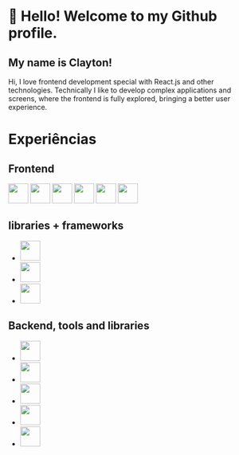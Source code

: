 # 👋 Hello! Welcome to my Github profile.
## My name is Clayton!

Hi, I love frontend development special with React.js and other technologies.
Technically I like to develop complex applications and screens, where the frontend is fully explored, bringing a better user experience.

# Experiências

## Frontend
<img src="https://cdn.jsdelivr.net/gh/devicons/devicon/icons/javascript/javascript-original.svg" width="40" height="40" />
 <img src="https://cdn.jsdelivr.net/gh/devicons/devicon/icons/html5/html5-original-wordmark.svg" width="40" height="40" />
<img src="https://cdn.jsdelivr.net/gh/devicons/devicon/icons/css3/css3-original.svg" width="40" height="40" />
<img src="https://cdn.jsdelivr.net/gh/devicons/devicon/icons/tailwindcss/tailwindcss-original-wordmark.svg"  width="40" height="40"/>
<img src="https://cdn.jsdelivr.net/gh/devicons/devicon/icons/react/react-original.svg" width="40" height="40" />
<img src="https://cdn.jsdelivr.net/gh/devicons/devicon/icons/typescript/typescript-original.svg" width="40" height="40" />


## libraries + frameworks
*  <img src="https://cdn.jsdelivr.net/gh/devicons/devicon/icons/electron/electron-original.svg"  width="40" height="40" />
*  <img src="https://cdn.jsdelivr.net/gh/devicons/devicon/icons/jquery/jquery-original.svg"  width="40" height="40"/>
*  <img src="https://cdn.jsdelivr.net/gh/devicons/devicon/icons/bootstrap/bootstrap-original.svg" width="40" height="40" />

## Backend, tools and libraries
* <img src="https://cdn.jsdelivr.net/gh/devicons/devicon/icons/nodejs/nodejs-original-wordmark.svg"   width="40" height="40"/>
* <img src="https://cdn.jsdelivr.net/gh/devicons/devicon/icons/mysql/mysql-original-wordmark.svg"   width="40" height="40"/>
* <img src="https://cdn.jsdelivr.net/gh/devicons/devicon/icons/mongodb/mongodb-original-wordmark.svg"  width="40" height="40" />
* <img src="https://cdn.jsdelivr.net/gh/devicons/devicon/icons/postgresql/postgresql-original-wordmark.svg"  width="40" height="40" />
* <img src="https://cdn.jsdelivr.net/gh/devicons/devicon/icons/firebase/firebase-plain-wordmark.svg"  width="40" height="40" />

